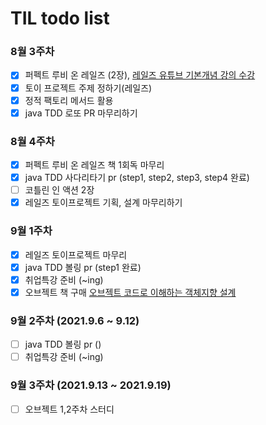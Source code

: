 # TIL todo list

### 8월 3주차
- [x] 퍼펙트 루비 온 레일즈 (2장), [레일즈 유튜브 기본개념 강의 수강](https://www.youtube.com/watch?v=oyuXt1XqxBk&list=PLf6DSUwGgnraIK89Nyu52q1cd2kq9U-xy)
- [x] 토이 프로젝트 주제 정하기(레일즈)
- [x] 정적 팩토리 메서드 활용
- [x] java TDD 로또 PR 마무리하기

### 8월 4주차
- [x] 퍼펙트 루비 온 레일즈 책 1회독 마무리
- [x] java TDD 사다리타기 pr (step1, step2, step3, step4 완료)
- [ ] 코틀린 인 액션 2장
- [x] 레일즈 토이프로젝트 기획, 설계 마무리하기

### 9월 1주차
- [x] 레일즈 토이프로젝트 마무리
- [x] java TDD 볼링 pr (step1 완료)
- [x] 취업특강 준비 (~ing)
- [x] 오브젝트 책 구매 [오브젝트 코드로 이해하는 객체지향 설계](http://www.yes24.com/Product/Goods/74219491)

### 9월 2주차 (2021.9.6 ~ 9.12)
- [ ] java TDD 볼링 pr ()
- [ ] 취업특강 준비 (~ing)

### 9월 3주차 (2021.9.13 ~ 2021.9.19)
- [ ] 오브젝트 1,2주차 스터디
